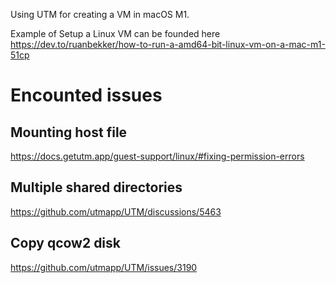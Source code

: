 Using UTM for creating a VM in macOS M1.

Example of Setup a Linux VM can be founded
here https://dev.to/ruanbekker/how-to-run-a-amd64-bit-linux-vm-on-a-mac-m1-51cp

# Encounted issues

## Mounting host file

https://docs.getutm.app/guest-support/linux/#fixing-permission-errors

## Multiple shared directories

https://github.com/utmapp/UTM/discussions/5463

## Copy qcow2 disk

https://github.com/utmapp/UTM/issues/3190
